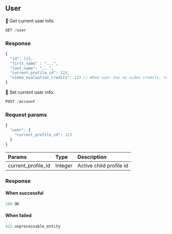 ## User

:large_blue_circle: Get current user info.

```javascript
GET /user
```

### Response
```javascript
{
  "id": 123,
  "first_name" : "...",
  "last_name": "...",
  "current_profile_id": 123,
  "video_evaluation_credits": 123 // When user has no video credits, return 0
}
```

:large_blue_circle: Set current user info.

```javascript
POST /account
```

### Request params
```javascript
{
  "user": {
    "current_profile_id": 123
  }
}
```

| Params        | Type           |   Description|
| :------------- |:-------------| :-----|
| current_profile_id     | Integer | Active child profile id |


### Response
#### When successful
```javascript
200 OK
```

#### When failed
```javascript
422 unprocessable_entity
```